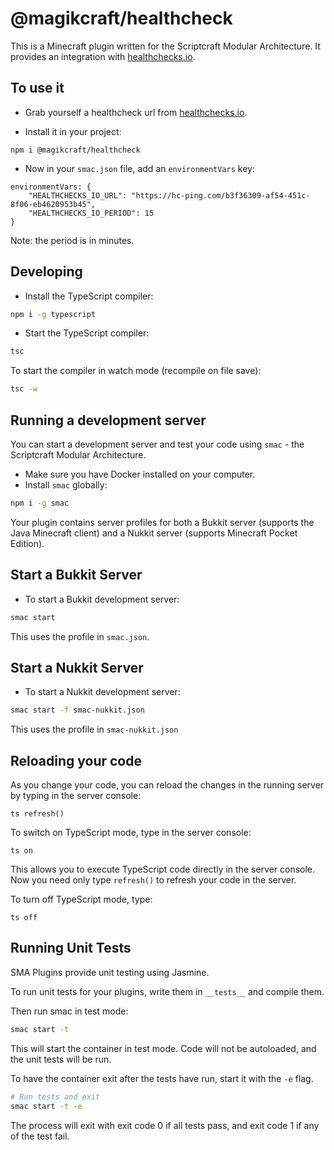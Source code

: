 # @magikcraft/healthcheck

This is a Minecraft plugin written for the Scriptcraft Modular Architecture. It provides an integration with [healthchecks.io](https://healthchecks.io).

## To use it

- Grab yourself a healthcheck url from [healthchecks.io](https://healthchecks.io).

- Install it in your project:

```
npm i @magikcraft/healthcheck
```

- Now in your `smac.json` file, add an `environmentVars` key:

```
environmentVars: {
	"HEALTHCHECKS_IO_URL": "https://hc-ping.com/b3f36309-af54-451c-8f06-eb4620953b45",
	"HEALTHCHECKS_IO_PERIOD": 15
}
```

Note: the period is in minutes.

## Developing

-   Install the TypeScript compiler:

```bash
npm i -g typescript
```

-   Start the TypeScript compiler:

```bash
tsc
```

To start the compiler in watch mode (recompile on file save):

```bash
tsc -w
```

## Running a development server

You can start a development server and test your code using `smac` - the Scriptcraft Modular Architecture.

-   Make sure you have Docker installed on your computer.
-   Install `smac` globally:

```bash
npm i -g smac
```

Your plugin contains server profiles for both a Bukkit server (supports the Java Minecraft client) and a Nukkit server (supports Minecraft Pocket Edition).

## Start a Bukkit Server

-   To start a Bukkit development server:

```bash
smac start
```

This uses the profile in `smac.json`.

## Start a Nukkit Server

-   To start a Nukkit development server:

```bash
smac start -f smac-nukkit.json
```

This uses the profile in `smac-nukkit.json`

## Reloading your code

As you change your code, you can reload the changes in the running server by typing in the server console:

```
ts refresh()
```

To switch on TypeScript mode, type in the server console:

```
ts on
```

This allows you to execute TypeScript code directly in the server console. Now you need only type `refresh()` to refresh your code in the server.

To turn off TypeScript mode, type:

```
ts off
```

## Running Unit Tests

SMA Plugins provide unit testing using Jasmine.

To run unit tests for your plugins, write them in `__tests__` and compile them.

Then run smac in test mode:

```bash
smac start -t
```

This will start the container in test mode. Code will not be autoloaded, and the unit tests will be run.

To have the container exit after the tests have run, start it with the `-e` flag.

```bash
# Run tests and exit
smac start -t -e
```

The process will exit with exit code 0 if all tests pass, and exit code 1 if any of the test fail.
